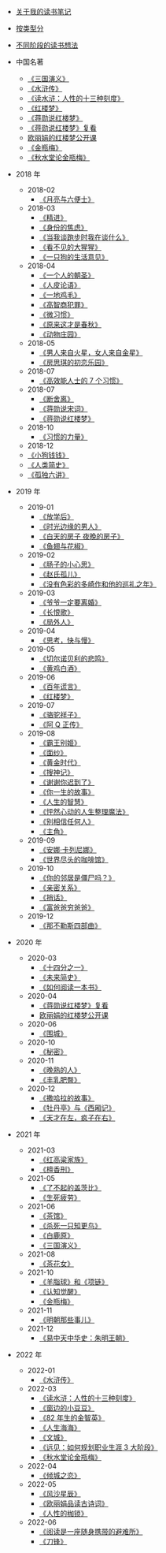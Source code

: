 - [关于我的读书笔记](/docs/think/about.md)
- [按类型分](/docs/think/type.md)
- [不同阶段的读书想法](/docs/think/think.md)

- 中国名著

  - [《三国演义》](/docs/read/《三国演义》.md)
  - [《水浒传》](/docs/read/《水浒传》.md)
  - [《读水浒：人性的十三种刻度》](/docs/read/《读水浒：人性的十三种刻度》)
  - [《红楼梦》](/docs/read/《红楼梦》.md)
  - [《蒋勋说红楼梦》](/docs/read/《蒋勋说红楼梦》.md)
  - [《蒋勋说红楼梦》复看](/docs/read/《蒋勋说红楼梦》复看.md)
  - [欧丽娟的红楼梦公开课](/docs/read/欧丽娟的红楼梦公开课.md)
  - [《金瓶梅》](/docs/read/《金瓶梅》.md)
  - [《秋水堂论金瓶梅》](/docs/read/《秋水堂论金瓶梅》.md)

- 2018 年

  - 2018-02
    - [《月亮与六便士》](/docs/read/《月亮与六便士》.md)
  - 2018-03
    - [《精进》](/docs/read/《精进》笔记.md)
    - [《身份的焦虑》](/docs/read/《身份的焦虑》.md)
    - [《当我谈跑步时我在谈什么》](/docs/read/《当我谈跑步时我在谈什么》.md)
    - [《看不见的大猩猩》](/docs/read/《看不见的大猩猩》.md)
    - [《一只狗的生活意见》](/docs/read/《一只狗的生活意见》.md)
  - 2018-04
    - [《一个人的朝圣》](/docs/read/《一个人的朝圣》.md)
    - [《人皮论语》](/docs/read/《人皮论语》.md)
    - [《一地鸡毛》](/docs/read/《一地鸡毛》.md)
    - [《高智商犯罪》](/docs/read/《高智商犯罪》.md)
    - [《微习惯》](/docs/read/《微习惯》.md)
    - [《原来这才是春秋》](/docs/read/《原来这才是春秋》.md)
    - [《动物庄园》](/docs/read/《动物庄园》.md)
  - 2018-05
    - [《男人来自火星，女人来自金星》](/docs/read/《男人来自火星，女人来自金星》.md)
    - [《房思琪的初恋乐园》](/docs/read/《房思琪的初恋乐园》.md)
  - 2018-07
    - [《高效能人士的 7 个习惯》](/docs/read/《高效能人士的7个习惯》.md)
  - 2018-07
    - [《断舍离》](/docs/read/《断舍离》.md)
    - [《蒋勋说宋词》](/docs/read/《蒋勋说宋词》.md)
    - [《蒋勋说红楼梦》](/docs/read/《蒋勋说红楼梦》.md)
  - 2018-10
    - [《习惯的力量》](/docs/read/《习惯的力量》.md)
  - 2018-12
  - [《小狗钱钱》](/docs/read/《小狗钱钱》.md)
  - [《人类简史》](/docs/read/《人类简史》.md)
  - [《孤独六讲》](/docs/read/《孤独六讲》.md)

- 2019 年

  - 2019-01
    - [《放学后》](/docs/read/《放学后》.md)
    - [《时光边缘的男人》](/docs/read/《时光边缘的男人》.md)
    - [《白天的房子 夜晚的房子》](/docs/read/《白天的房子夜晚的房子》.md)
    - [《鱼翅与花椒》](/docs/read/《鱼翅与花椒》.md)
  - 2019-02
    - [《肠子的小心思》](/docs/read/《肠子的小心思》.md)
    - [《赵氏孤儿》](/docs/read/《赵氏孤儿》.md)
    - [《没有色彩的多崎作和他的巡礼之年》](/docs/read/《没有色彩的多崎作和他的巡礼之年》.md)
  - 2019-03
    - [《爷爷一定要离婚》](/docs/read/《爷爷一定要离婚》.md)
    - [《长恨歌》](/docs/read/《长恨歌》.md)
    - [《局外人》](/docs/read/《局外人》.md)
  - 2019-04
    - [《思考，快与慢》](/docs/read/《思考，快与慢》.md)
  - 2019-05
    - [《切尔诺贝利的悲鸣》](/docs/read/《切尔诺贝利的悲鸣》.md)
    - [《黄鸡白酒》](/docs/read/《黄鸡白酒》.md)
  - 2019-06
    - [《百年谎言》](/docs/read/《百年谎言》.md)
    - [《红楼梦》](/docs/read/《红楼梦》.md)
  - 2019-07
    - [《骆驼祥子》](/docs/read/《骆驼祥子》.md)
    - [《阿 Q 正传》](/docs/read/《阿Q正传》.md)
  - 2019-08
    - [《霸王别姬》](/docs/read/《霸王别姬》.md)
    - [《面纱》](/docs/read/《面纱》.md)
    - [《黄金时代》](/docs/read/《黄金时代》.md)
    - [《搜神记》](/docs/read/《搜神记》.md)
    - [《谢谢你迟到了》](/docs/read/《谢谢你迟到了》.md)
    - [《你一生的故事》](/docs/read/《你一生的故事》.md)
    - [《人生的智慧》](/docs/read/《人生的智慧》.md)
    - [《怦然心动的人生整理魔法》](/docs/read/《怦然心动的人生整理魔法》.md)
    - [《别相信任何人》](/docs/read/《别相信任何人》.md)
    - [《主角》](/docs/read/《主角》.md)
  - 2019-09
    - [《安娜·卡列尼娜》](/docs/read/《安娜·卡列尼娜》.md)
    - [《世界尽头的咖啡馆》](/docs/read/《世界尽头的咖啡馆》.md)
  - 2019-10
    - [《你的邻居是僵尸吗？》](/docs/read/《你的邻居是僵尸吗？》.md)
    - [《亲密关系》](/docs/read/《亲密关系》.md)
    - [《捎话》](/docs/read/《捎话》.md)
    - [《富爸爸穷爸爸》](/docs/read/《富爸爸穷爸爸》.md)
  - 2019-12
    - [《那不勒斯四部曲》](/docs/read/《那不勒斯四部曲》.md)

- 2020 年

  - 2020-03
    - [《十四分之一》](/docs/read/《十四分之一》.md)
    - [《未来简史》](/docs/read/《未来简史》.md)
    - [《如何阅读一本书》](/docs/read/《如何阅读一本书》.md)
  - 2020-04
    - [《蒋勋说红楼梦》复看](/docs/read/《蒋勋说红楼梦》复看.md)
    - [欧丽娟的红楼梦公开课](/docs/read/欧丽娟的红楼梦公开课.md)
  - 2020-06
    - [《围城》](/docs/read/《围城》.md)
  - 2020-10
    - [《秘密》](/docs/read/《秘密》.md)
  - 2020-11
    - [《晚熟的人》](/docs/read/《晚熟的人》.md)
    - [《丰乳肥臀》](/docs/read/《丰乳肥臀》.md)
  - 2020-12
    - [《撒哈拉的故事》](/docs/read/《撒哈拉的故事》.md)
    - [《牡丹亭》与《西厢记》](/docs/read/《牡丹亭》与《西厢记》.md)
    - [《天才在左，疯子在右》](/docs/read/《天才在左，疯子在右》.md)

- 2021 年

  - 2021-03
    - [《红高粱家族》](/docs/read/《红高粱家族》.md)
    - [《檀香刑》](/docs/read/《檀香刑》.md)
  - 2021-05
    - [《了不起的盖茨比》](/docs/read/《了不起的盖茨比》.md)
    - [《生死疲劳》](/docs/read/《生死疲劳》.md)
  - 2021-06
    - [《茶馆》](/docs/read/《茶馆》.md)
    - [《杀死一只知更鸟》](/docs/read/《杀死一只知更鸟》.md)
    - [《白鹿原》](/docs/read/《白鹿原》.md)
    - [《三国演义》](/docs/read/《三国演义》.md)
  - 2021-08
    - [《茶花女》](/docs/read/《茶花女》.md)
  - 2021-10
    - [《羊脂球》和《项链》](/docs/read/《羊脂球》和《项链》.md)
    - [《认知觉醒》](/docs/read/《认知觉醒》.md)
    - [《金瓶梅》](/docs/read/《金瓶梅》.md)
  - 2021-11
    - [《明朝那些事儿》](/docs/read/《明朝那些事儿》.md)
  - 2021-12
    - [《易中天中华史：朱明王朝》](/docs/read/《易中天中华史：朱明王朝》.md)

- 2022 年
  - 2022-01
    - [《水浒传》](/docs/read/《水浒传》.md)
  - 2022-03
    - [《读水浒：人性的十三种刻度》](/docs/read/《读水浒：人性的十三种刻度》)
    - [《窗边的小豆豆》](/docs/read/《窗边的小豆豆》.md)
    - [《82 年生的金智英》](/docs/read/《82年生的金智英》.md)
    - [《人生海海》](/docs/read/《人生海海》.md)
    - [《文城》](/docs/read/《文城》.md)
    - [《远见：如何规划职业生涯 3 大阶段》](/docs/read/《远见：如何规划职业生涯3大阶段》.md)
    - [《秋水堂论金瓶梅》](/docs/read/《秋水堂论金瓶梅》.md)
  - 2022-04
    - [《倾城之恋》](/docs/read/《倾城之恋》.md)
  - 2022-05
    - [《风沙星辰》](/docs/read/《风沙星辰》.md)
    - [《欧丽娟品读古诗词》](/docs/read/《欧丽娟品读古诗词》.md)
    - [《人性的枷锁》](/docs/read/《人性的枷锁》.md)
  - 2022-06
    - [《阅读是一座随身携带的避难所》](/docs/read/《阅读是一座随身携带的避难所》.md)
    - [《刀锋》](/docs/read/《刀锋》.md)
